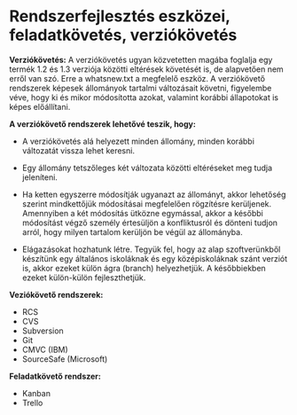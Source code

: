 # Rendszerfejlesztés eszközei, feladatkövetés, verziókövetés

**Verziókövetés:** A verziókövetés ugyan közvetetten magába foglalja egy termék 1.2 és 1.3 verziója közötti eltérések követését is, de alapvetően nem erről van szó. Erre a whatsnew.txt a megfelelő eszköz. A verziókövető rendszerek képesek állományok tartalmi változásait követni, figyelembe véve, hogy ki és mikor módosította azokat, valamint korábbi állapotokat is képes előállítani.

**A verziókövető rendszerek lehetővé teszik, hogy:**
- A verziókövetés alá helyezett minden állomány, minden korábbi változatát vissza lehet keresni.

- Egy állomány tetszőleges két változata közötti eltéréseket meg tudja jeleníteni.

- Ha ketten egyszerre módosítják ugyanazt az állományt, akkor lehetőség szerint mindkettőjük módosításai megfelelően rögzítésre kerüljenek. Amennyiben a két módosítás ütközne egymással, akkor a későbbi módosítást végző személy értesüljön a konfliktusról és dönteni tudjon arról, hogy milyen tartalom kerüljön be végül az állományba.

- Elágazásokat hozhatunk létre. Tegyük fel, hogy az alap szoftverünkből készítünk egy általános iskoláknak és egy középiskoláknak szánt verziót is, akkor ezeket külön ágra (branch) helyezhetjük. A későbbiekben ezeket külön-külön fejleszthetjük.

**Veziókövető rendszerek:**
- RCS
- CVS
- Subversion
- Git
- CMVC (IBM)
- SourceSafe (Microsoft)

**Feladatkövető rendszer:**
- Kanban
- Trello

